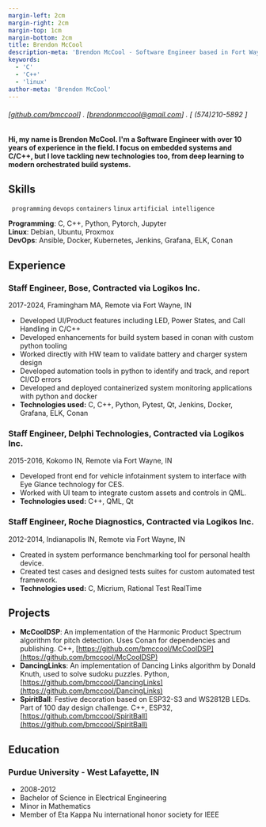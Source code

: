 ```yaml
---
margin-left: 2cm
margin-right: 2cm
margin-top: 1cm
margin-bottom: 2cm
title: Brendon McCool
description-meta: 'Brendon McCool - Software Engineer based in Fort Wayne, IN - Hire Me!'
keywords: 
  - 'C' 
  - 'C++' 
  - 'linux'
author-meta: 'Brendon McCool'
---
```

###### [[github.com/bmccool](https://github.com/bmccool)] . [brendonmccool@gmail.com] . [ (574)210-5892 ]
#### Hi, my name is Brendon McCool.  I'm a Software Engineer with over 10 years of experience in the field.  I focus on embedded systems and C/C++, but I love tackling new technologies too, from deep learning to modern orchestrated build systems.  

## Skills
``` programming```
``` devops ```
``` containers ```
``` linux ```
``` artificial intelligence ```

**Programming**: C, C++, Python, Pytorch, Jupyter  
**Linux**: Debian, Ubuntu, Proxmox  
**DevOps**: Ansible, Docker, Kubernetes, Jenkins, Grafana, ELK, Conan  

## Experience
### Staff Engineer, Bose, Contracted via Logikos Inc.
2017-2024, Framingham MA, Remote via Fort Wayne, IN

- Developed UI/Product features including LED, Power States, and Call Handling in C/C++
- Developed enhancements for build system based in conan with custom python tooling
- Worked directly with HW team to validate battery and charger system design
- Developed automation tools in python to identify and track, and report CI/CD errors
- Developed and deployed containerized system monitoring applications with python and docker
- **Technologies used:** C, C++, Python, Pytest, Qt, Jenkins, Docker, Grafana, ELK, Conan

### Staff Engineer, Delphi Technologies, Contracted via Logikos Inc.
2015-2016, Kokomo IN, Remote via Fort Wayne, IN

- Developed front end for vehicle infotainment system to interface with Eye Glance technology for CES.
- Worked with UI team to integrate custom assets and controls in QML.
- **Technologies used:** C++, QML, Qt

### Staff Engineer, Roche Diagnostics, Contracted via Logikos Inc.
2012-2014, Indianapolis IN, Remote via Fort Wayne, IN

- Created in system performance benchmarking tool for personal health device.
- Created test cases and designed tests suites for custom automated test framework.
- **Technologies used:** C, Micrium, Rational Test RealTime 

## Projects
- **McCoolDSP**: An implementation of the Harmonic Product Spectrum algorithm for pitch detection.  Uses Conan for dependencies and publishing. C++, [https://github.com/bmccool/McCoolDSP](https://github.com/bmccool/McCoolDSP)
- **DancingLinks**: An implementation of Dancing Links algorithm by Donald Knuth, used to solve sudoku puzzles.  Python, [https://github.com/bmccool/DancingLinks](https://github.com/bmccool/DancingLinks)
- **SpiritBall**: Festive decoration based on ESP32-S3 and WS2812B LEDs.  Part of 100 day design challenge.  C++, ESP32, [https://github.com/bmccool/SpiritBall](https://github.com/bmccool/SpiritBall)

## Education 
### Purdue University - West Lafayette, IN
- 2008-2012
- Bachelor of Science in Electrical Engineering
- Minor in Mathematics
- Member of Eta Kappa Nu international honor society for IEEE

